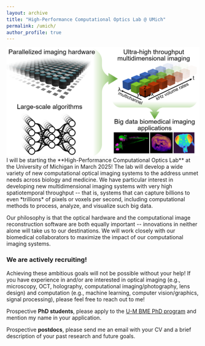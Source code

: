 ```yaml
---
layout: archive
title: "High-Performance Computational Optics Lab @ UMich"
permalink: /umich/
author_profile: true
---
```

<center><img src="/images/lab_overview.png" alt="high-performance computational optics lab" width="600"/></center>  
I will be starting the **High-Performance Computational Optics Lab** at the University of Michigan in March 2025! The lab will develop a wide variety of new computational optical imaging systems to the address unmet needs across biology and medicine. We have particular interest in developing new multidimensional imaging systems with very high spatiotemporal throughput -- that is, systems that can capture billions to even *trillions* of pixels or voxels per second, including computational methods to process, analyze, and visualize such big data.  

Our philosophy is that the optical hardware and the computational image reconstruction software are both equally important -- innovations in neither alone will take us to our destinations. We will work closely with our biomedical collaborators to maximize the impact of our computational imaging systems.

### We are actively recruiting!
Achieving these ambitious goals will not be possible without your help! If you have experience in and/or are interested in optical imaging (e.g., microscopy, OCT, holography, computational imaging/photography, lens design) and computation (e.g., machine learning, computer vision/graphics, signal processing), please feel free to reach out to me!

Prospective **PhD students**, please apply to the [U-M BME PhD program](https://bme.umich.edu/academics/graduate/graduate-admissions/) and mention my name in your application.

Prospective **postdocs**, please send me an email with your CV and a brief description of your past research and future goals.
